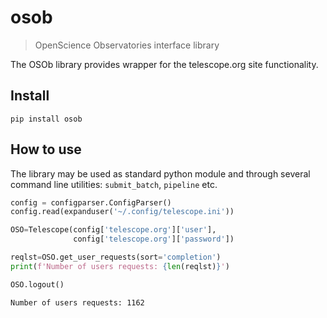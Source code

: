 # osob
> OpenScience Observatories interface library


The OSOb library provides wrapper for the telescope.org site functionality.

## Install

`pip install osob`

## How to use

The library may be used as standard python module and through several command line utilities: `submit_batch`, `pipeline` etc.

```python
config = configparser.ConfigParser()
config.read(expanduser('~/.config/telescope.ini'))

OSO=Telescope(config['telescope.org']['user'], 
              config['telescope.org']['password'])

reqlst=OSO.get_user_requests(sort='completion')
print(f'Number of users requests: {len(reqlst)}')

OSO.logout()
```

    Number of users requests: 1162

